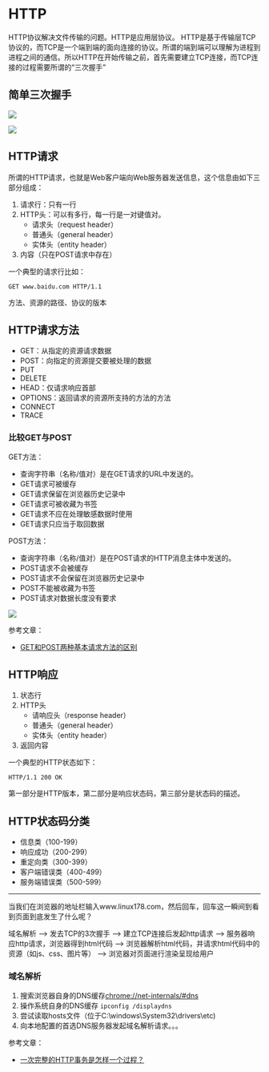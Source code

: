 # HTTP #
HTTP协议解决文件传输的问题。HTTP是应用层协议。
HTTP是基于传输层TCP协议的，而TCP是一个端到端的面向连接的协议。所谓的端到端可以理解为进程到进程之间的通信。所以HTTP在开始传输之前，首先需要建立TCP连接，而TCP连接的过程需要所谓的“三次握手”

## 简单三次握手 ##
![](https://i.imgur.com/E18Hj9k.png)

![](https://i.imgur.com/3m5vEGl.png)
## HTTP请求 ##
所谓的HTTP请求，也就是Web客户端向Web服务器发送信息，这个信息由如下三部分组成：

1. 请求行：只有一行
2. HTTP头：可以有多行，每一行是一对键值对。 
	- 请求头（request header）
	- 普通头（general header）
	- 实体头（entity header）
3. 内容（只在POST请求中存在）

一个典型的请求行比如：

	GET www.baidu.com HTTP/1.1
方法、资源的路径、协议的版本

## HTTP请求方法 ##
- GET：从指定的资源请求数据
- POST：向指定的资源提交要被处理的数据
- PUT
- DELETE
- HEAD：仅请求响应首部
- OPTIONS：返回请求的资源所支持的方法的方法
- CONNECT
- TRACE

### 比较GET与POST ###
GET方法：

- 查询字符串（名称/值对）是在GET请求的URL中发送的。
- GET请求可被缓存
- GET请求保留在浏览器历史记录中
- GET请求可被收藏为书签
- GET请求不应在处理敏感数据时使用
- GET请求只应当于取回数据

POST方法：

- 查询字符串（名称/值对）是在POST请求的HTTP消息主体中发送的。
- POST请求不会被缓存
- POST请求不会保留在浏览器历史记录中
- POST不能被收藏为书签
- POST请求对数据长度没有要求

![](https://i.imgur.com/t2MQWbq.png)

参考文章：

- [GET和POST两种基本请求方法的区别](https://www.cnblogs.com/logsharing/p/8448446.html)

## HTTP响应 ##
1. 状态行
2. HTTP头
	- 请响应头（response header）
	- 普通头（general header）
	- 实体头（entity header）
3. 返回内容

一个典型的HTTP状态如下：

	HTTP/1.1 200 OK
第一部分是HTTP版本，第二部分是响应状态码，第三部分是状态码的描述。

## HTTP状态码分类 ##
- 信息类（100-199）
- 响应成功（200-299）
- 重定向类（300-399）
- 客户端错误类（400-499）
- 服务端错误类（500-599）


----------
当我们在浏览器的地址栏输入www.linux178.com，然后回车，回车这一瞬间到看到页面到底发生了什么呢？

域名解析 --> 发去TCP的3次握手 --> 建立TCP连接后发起http请求 --> 服务器响应http请求，浏览器得到html代码 --> 浏览器解析html代码，并请求html代码中的资源（如js、css、图片等） --> 浏览器对页面进行渲染呈现给用户

### 域名解析 ###
1. 搜索浏览器自身的DNS缓存[chrome://net-internals/#dns](chrome://net-internals/#dns)
2. 操作系统自身的DNS缓存 `ipconfig /displaydns`
3. 尝试读取hosts文件（位于C:\windows\System32\drivers\etc)
4. 向本地配置的首选DNS服务器发起域名解析请求。。。

参考文章：

- [一次完整的HTTP事务是怎样一个过程？](http://blog.51cto.com/linux5588/1351007)
